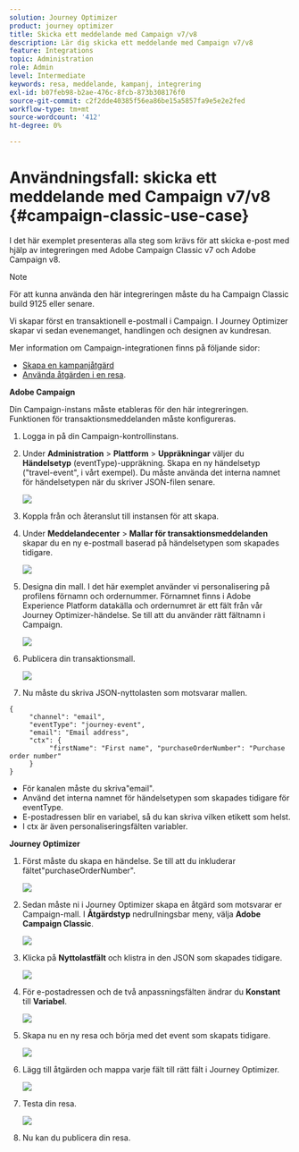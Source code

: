 ```yaml
---
solution: Journey Optimizer
product: journey optimizer
title: Skicka ett meddelande med Campaign v7/v8
description: Lär dig skicka ett meddelande med Campaign v7/v8
feature: Integrations
topic: Administration
role: Admin
level: Intermediate
keywords: resa, meddelande, kampanj, integrering
exl-id: b07feb98-b2ae-476c-8fcb-873b308176f0
source-git-commit: c2f2dde40385f56ea86be15a5857fa9e5e2e2fed
workflow-type: tm+mt
source-wordcount: '412'
ht-degree: 0%

---
```


# Användningsfall: skicka ett meddelande med Campaign v7/v8 {#campaign-classic-use-case}

I det här exemplet presenteras alla steg som krävs för att skicka e-post med hjälp av integreringen med Adobe Campaign Classic v7 och Adobe Campaign v8.

>[!NOTE]
>
>För att kunna använda den här integreringen måste du ha Campaign Classic build 9125 eller senare.

Vi skapar först en transaktionell e-postmall i Campaign. I Journey Optimizer skapar vi sedan evenemanget, handlingen och designen av kundresan.

Mer information om Campaign-integrationen finns på följande sidor:

* [Skapa en kampanjåtgärd](../action/acc-action.md)
* [Använda åtgärden i en resa](../building-journeys/using-adobe-campaign-classic.md).

**Adobe Campaign**

Din Campaign-instans måste etableras för den här integreringen. Funktionen för transaktionsmeddelanden måste konfigureras.

1. Logga in på din Campaign-kontrollinstans.

1. Under **Administration** > **Plattform** > **Uppräkningar** väljer du **Händelsetyp** (eventType)-uppräkning. Skapa en ny händelsetyp (&quot;travel-event&quot;, i vårt exempel). Du måste använda det interna namnet för händelsetypen när du skriver JSON-filen senare.

   ![](assets/accintegration-uc-1.png)

1. Koppla från och återanslut till instansen för att skapa.

1. Under **Meddelandecenter** > **Mallar för transaktionsmeddelanden** skapar du en ny e-postmall baserad på händelsetypen som skapades tidigare.

   ![](assets/accintegration-uc-2.png)

1. Designa din mall. I det här exemplet använder vi personalisering på profilens förnamn och ordernummer. Förnamnet finns i Adobe Experience Platform datakälla och ordernumret är ett fält från vår Journey Optimizer-händelse. Se till att du använder rätt fältnamn i Campaign.

   ![](assets/accintegration-uc-3.png)

1. Publicera din transaktionsmall.

   ![](assets/accintegration-uc-4.png)

1. Nu måste du skriva JSON-nyttolasten som motsvarar mallen.

```
{
     "channel": "email",
     "eventType": "journey-event",
     "email": "Email address",
     "ctx": {
          "firstName": "First name", "purchaseOrderNumber": "Purchase order number"
     }
}
```

* För kanalen måste du skriva&quot;email&quot;.
* Använd det interna namnet för händelsetypen som skapades tidigare för eventType.
* E-postadressen blir en variabel, så du kan skriva vilken etikett som helst.
* I ctx är även personaliseringsfälten variabler.

**Journey Optimizer**

1. Först måste du skapa en händelse. Se till att du inkluderar fältet&quot;purchaseOrderNumber&quot;.

   ![](assets/accintegration-uc-5.png)

1. Sedan måste ni i Journey Optimizer skapa en åtgärd som motsvarar er Campaign-mall. I **Åtgärdstyp** nedrullningsbar meny, välja **Adobe Campaign Classic**.

   ![](assets/accintegration-uc-6.png)

1. Klicka på **Nyttolastfält** och klistra in den JSON som skapades tidigare.

   ![](assets/accintegration-uc-7.png)

1. För e-postadressen och de två anpassningsfälten ändrar du **Konstant** till **Variabel**.

   ![](assets/accintegration-uc-8.png)

1. Skapa nu en ny resa och börja med det event som skapats tidigare.

   ![](assets/accintegration-uc-9.png)

1. Lägg till åtgärden och mappa varje fält till rätt fält i Journey Optimizer.

   ![](assets/accintegration-uc-10.png)

1. Testa din resa.

   ![](assets/accintegration-uc-11.png)

1. Nu kan du publicera din resa.
